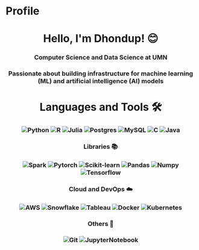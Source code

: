 # Profile

<h1 align="center">Hello, I'm Dhondup! 😊 </h1>
<h3 align="center"> Computer Science and Data Science at UMN </h3>
<h3 align="center"> Passionate about building infrastructure for machine learning (ML) and artificial intelligence (AI) models </h3>


<!-- - Check out my [portfolio](https://noahjpark.github.io/portfolio) -->

<h1 align="center">Languages and Tools 🛠 </h1>
<h3 align="center"> 
  
![Python](https://img.shields.io/badge/python-3670A0?style=for-the-badge&logo=python&logoColor=ffdd54)
![R](https://img.shields.io/badge/R-%23323330.svg?style=for-the-badge&logo=R&logoColor=skyblue)
![Julia](https://img.shields.io/badge/Julia-%23323330.svg?style=for-the-badge&logo=Julia&logoColor=grey)
![Postgres](https://img.shields.io/badge/postgres-%23316192.svg?style=for-the-badge&logo=postgresql&logoColor=white)
![MySQL](https://img.shields.io/badge/mysql-%23323330.svg?style=for-the-badge&logo=mysql&logoColor=%23F7DF1E)
![C](https://img.shields.io/badge/C-%23323330.svg?style=for-the-badge&logo=C&logoColor=%23F7DF1E)
![Java](https://img.shields.io/badge/java-%23323330.svg?style=for-the-badge&logo=java&logoColor=%23F7DF1E)

</h3>
<h3 align="center"> Libraries 📚 </h3>
<h3 align="center"> 
  
![Spark](https://img.shields.io/badge/spark-%23323330.svg?style=for-the-badge&logo=spark&logoColor=orange)
![Pytorch](https://img.shields.io/badge/pytorch-red.svg?style=for-the-badge&logo=pytorch&logoColor=black)
![Scikit-learn](https://img.shields.io/badge/scikit-learn-%23323330.svg?style=for-the-badge&logo=scikit-learn&logoColor=%23F7DF1E)
![Pandas](https://img.shields.io/badge/pandas-%23323330.svg?style=for-the-badge&logo=pandas&logoColor=%23F7DF1E)
![Numpy](https://img.shields.io/badge/numpy-%23323330.svg?style=for-the-badge&logo=numpy&logoColor=%23F7DF1E)
![Tensorflow](https://img.shields.io/badge/tensorflow-%23323330.svg?style=for-the-badge&logo=tensorflow&logoColor=orange)

</h3>
<h3 align="center"> Cloud and DevOps ☁️ </h3>
<h3 align="center"> 

![AWS](https://img.shields.io/badge/aws-%23323330.svg?style=for-the-badge&logo=aws&logoColor=orange)
![Snowflake](https://img.shields.io/badge/snowflake-%23323330.svg?style=for-the-badge&logo=snowflake&logoColor=%23F7DF1E)
![Tableau](https://img.shields.io/badge/tableau-%23323330.svg?style=for-the-badge&logo=tableau&logoColor=%23F7DF1E)
![Docker](https://img.shields.io/badge/docker-%23323330.svg?style=for-the-badge&logo=docker&logoColor=%23F7DF1E)
![Kubernetes](https://img.shields.io/badge/kubernetes-%23323330.svg?style=for-the-badge&logo=kubernetes&logoColor=%23F7DF1E)
</h3>
<h3 align="center">Others 👜 </h3>
<h3 align="center"> 
  
![Git](https://img.shields.io/badge/github-%23323330.svg?style=for-the-badge&logo=github&logoColor=orange)
![JupyterNotebook](https://img.shields.io/badge/jupyter-%23323330.svg?style=for-the-badge&logo=jupyter&logoColor=%23F7DF1E)
</h3>

  

